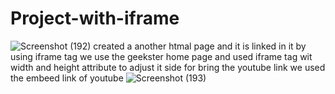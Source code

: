 # Project-with-iframe
![Screenshot (192)](https://github.com/Dibyas98/Project-with-iframe/assets/125633895/2e9ac9c8-7c78-4340-93fd-62282317e7a8)
created a another htmal page
and it is linked in it by using iframe tag
we use the geekster home page and used iframe tag wit width and height attribute to adjust it side
for bring the youtube link we used the embeed link of youtube
![Screenshot (193)](https://github.com/Dibyas98/Project-with-iframe/assets/125633895/07416170-0140-4a23-a895-0bffd0e5f236)
